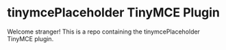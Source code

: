 # tinymcePlaceholder TinyMCE Plugin

Welcome stranger! This is a repo containing the tinymcePlaceholder TinyMCE plugin.
